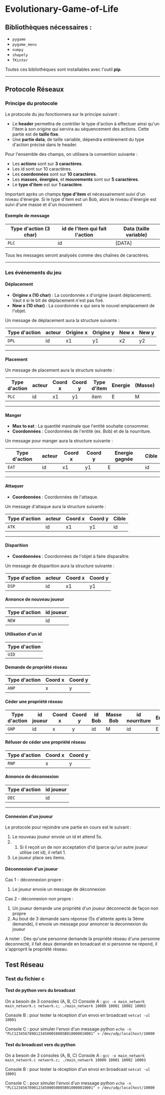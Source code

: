 # Evolutionary-Game-of-Life
 
## Bibliothèques nécessaires :
- `pygame`
- `pygame_menu`
- `numpy`
- `shapely`
- `TKinter`

Toutes ces bibliothèques sont installables avec l'outil **pip**.

---

## Protocole Réseaux

### Principe du protocole
Le protocole du jeu fonctionnera sur le principe suivant :
- Le **header** permettra de contrôler le type d'action à effectuer ainsi qu'un l'item à son origine qui servira au séquencement des actions. Cette partie est de **taille fixe**.
- Une **partie data**, de taille variable, dépendra entièrement du type d'action précisé dans le header.

Pour l'ensemble des champs, on utilisera la convention suivante :
- Les **actions** sont sur **3 caractères**.
- Les id sont sur 10 caractères.
- Les **coordonnées** sont sur **10 caractères**.
- Les **masses**, **énergies**, et **mouvements** sont sur **5 caractères**.
- Le **type d'item** est sur **1 caractère**.

Important après un champs **type d'item** et nécessairement suivi d'un niveau d'énergie.
Si le type d'item est un Bob, alors le niveau d'énergie est suivi d'une masse et d'un mouvement

#### Exemple de message

| Type d'action (3 char) | id de l'item qui fait l'action | Data (taille variable) |
|------------------------|--------------------------------|------------------------|
|        `PLC`           |               id               |          [DATA]        |

Tous les messages seront analysés comme des chaînes de caractères.

---

### Les événements du jeu

#### **Déplacement**
- **Origine x (10 char)** : La coordonnée x d'origine (avant déplacement). Vaut `0` si le bit de déplacement n'est pas fixé.
- **New x (10 char)** : La coordonnée x qui sera le nouvel emplacement de l'objet.

Un message de déplacement aura la structure suivante :

| Type d'action | acteur | Origine x | Origine y | New x | New y |
|---------------|--------|-----------|-----------|-------|-------|
|     `DPL`     |   id   |    x1     |    y1     |   x2  |   y2  |

---

#### **Placement**

Un message de placement aura la structure suivante :

| Type d'action | acteur | Coord x | Coord y | Type d'item | Energie | (Masse) | (Mouvement) |
|---------------|--------|---------|---------|-------------|---------|---------|-------------|
|      `PLC`    |   id   |    x1   |    y1   |     item    |    E    |    M    |      M      |

---

#### **Manger**
- **Max to eat** : La quantité maximale que l'entité souhaite consommer.
- **Coordonnées** : Coordonnées de l'entité (ex. Bob) et de la nourriture.

Un message pour manger aura la structure suivante :

| Type d'action | acteur | Coord x | Coord y | Energie gagnée | Cible |
|---------------|--------|---------|---------|----------------|-------|
|     `EAT`     |   id   |    x1   |    y1   |       E        |   id  |

---

#### **Attaquer**
- **Coordonnées** : Coordonnées de l'attaque.

Un message d'attaque aura la structure suivante :

| Type d'action | acteur | Coord x | Coord y | Cible |
|---------------|--------|---------|---------|-------|
|      `ATK`    |   id   |    x1   |    y1   |  id   |

---

#### **Disparition**
- **Coordonnées** : Coordonnées de l'objet à faire disparaître.

Un message de disparition aura la structure suivante :

| Type d'action | acteur  | Coord x | Coord y |
|---------------|---------|---------|---------|
|      `DSP`    |   id    |    x1   |    y1   |

#### Annonce de nouveau joueur

| Type d'action | id joueur |
|---------------|-----------|
|      `NEW`    |     id    |

#### Utilisation d'un id

| Type d'action |
|---------------|
|      `UID`    |

#### Demande de propriété réseau

| Type d'action | Coord x | Coord y |
|---------------|---------|---------|
|      `ANP`    |    x    |    y    |

#### Céder une propriété réseau
| Type d'action | id joueur | Coord x | Coord y | id Bob | Masse Bob | id nourriture | Energie |
|---------------|-----------|---------|---------|--------|-----------|---------------|---------|
|      `GNP`    |     id    |    x    |    y    |   id   |     M     |       id      |    E

#### Réfuser de céder une propriété réseau
| Type d'action | Coord x | Coord y | 
|---------------|---------|---------|
|      `RNP`    |    x    |    y    |

#### Annonce de déconnexion
| Type d'action | id joueur |
|---------------|-----------|
|      `DEC`    |     id    | 

---

#### **Connexion d'un joueur**

Le protocole pour rejoindre une partie en cours est le suivant :

1. Le nouveau joueur envoie un id et attend 5s.
1. 1. Si il reçoit un de non acceptation d'id (parce qu'un autre joueur utilise cet id), il refait 1.
2. Le joueur place ses items.

#### **Déconnexion d'un joueur**

Cas 1 - déconnexion propre :
1. Le joueur envoie un message de déconnexion

Cas 2 - déconnexion non propre :
1. Un joueur demande une propriété d'un joueur déconnecté de façon non propre
2. Au bout de 3 demande sans réponse (5s d'attente après la 3ème demande), il envoie un message pour annoncer la deconnexion du joueur


A noter : Dès qu'une personne demande la propriété réseau d'une personne deconnecté, il fait deux demande en broadcast et si personne ne répond, il s'approprit la propriété réseau. 


## Test Réseau
### Test du fichier c
#### Test de python vers du broadcast
On a besoin de 3 consoles (A, B, C)
Console A :
`gcc -o main_network main_network.c network.c; ./main_network 10000 10001 10002 10003`

Console B :
pour tester la réception d'un envoi en broadcast 
`netcat -ul 10001`

Console C :
pour simuler l'envoi d'un message python
`echo -n "PLC12345678901234500050005B010000010001" > /dev/udp/localhost/10000`

#### Test du broadcast vers du python
On a besoin de 3 consoles (A, B, C)
Console A :
`gcc -o main_network main_network.c network.c; ./main_network 10000 10001 10002 10003`

Console B :
pour tester la réception d'un envoi en broadcast 
`netcat -ul 10001`

Console C :
pour simuler l'envoi d'un message python
`echo -n "PLC12345678901234500050005B010000010001" > /dev/udp/localhost/10000`
